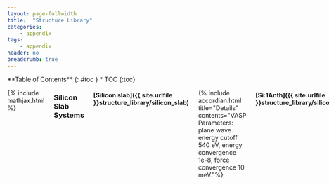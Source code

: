 ```yaml
---
layout: page-fullwidth
title:  "Structure Library"
categories:
    - appendix
tags:
    - appendix
header: no
breadcrumb: true
---
```

<div class="row">
<div class="medium-4 medium-push-8 columns" markdown="1">
<div class="panel radius" markdown="1">
**Table of Contents**
{: #toc }
*  TOC
{:toc}
</div>
</div><!-- /.medium-4.columns -->

<div class="medium-8 medium-pull-4 columns" markdown="1">

{% include mathjax.html %}

### Silicon Slab Systems
#### [Silicon slab]({{ site.urlfile }}structure_library/silicon_slab)
{% include accordian.html title="Details" contents="VASP Parameters: plane wave energy cutoff 540 eV, energy convergence 1e-8, force convergence 10 meV."%}

#### [Si:1Anth]({{ site.urlfile }}structure_library/silicon_1Anth)
Silicon slab with (111) faces and anthracene covalently attachedalong its long edge. The <a class="" href="{{ site.urlfile }}structure_library/silicon_1Anth_initial">starting structure</a>.
{% include accordian.html title="Details" contents="VASP Parameters: plane wave energy cutoff 540 eV, energy convergence 1e-5, force convergence 10 meV. The anthracene can be placed along the symmetry axis of the silicon slab so that it dodges the surface psuedo-hydrogens and does not develop a bend, however, this structure with a bend is 0.25 eV (9.67 kT or 5.76 kcal/mol) lower in energy than the stiff molecule."%}

#### [Si:1Tet]({{ site.urlfile }}structure_library/silicon_1Tet)
Silicon slab with (111) faces and tetracene covalently attached along its long edge. The <a class="" href="{{ site.urlfile }}structure_library/silicon_1Tet_initial">starting structure</a>.
{% include accordian.html title="Details" contents="VASP Parameters: plane wave energy cutoff 540 eV, energy convergence 1e-5, force convergence 10 meV."%}